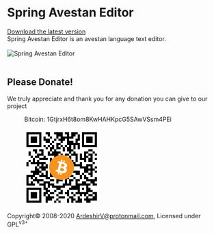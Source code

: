 # Spring Avestan Editor<br/>
<a href="https://github.com/ArdeshirV/SpringAvestanEditor/releases">Download the latest version</a><br/>
Spring Avestan Editor is an avestan language text editor.<br/><br/>
<img alt="Spring Avestan Editor" src="https://raw.githubusercontent.com/ArdeshirV/SpringAvestanEditor/master/Images/AvestanEditor.png">
<br/><br/>
    <main>
      <article>
        <section>
          <h2>Please Donate!</h2>
          <p>We truly appreciate and thank you for any donation you can give to our project</p>
          <figure>
            <figcaption>Bitcoin: 1GtjrxH6t8om8KwHAHKpcG5SAwVSsm4PEi</figcaption>
            <br/>
            <img src="https://raw.githubusercontent.com/ArdeshirV/resources/master/Wallets/Donation/QR/Bitcoin%201GtjrxH6t8om8KwHAHKpcG5SAwVSsm4PEi.png">
          </figure>
        </section>
      </article>
    </main>
    <footer>
        <p style="margin: auto;">
             Copyright&copy; 2008-2020 <a href="mailto:ArdeshirV@protonmail.com">ArdeshirV@protonmail.com</a>, Licensed under GPL<sup>v3+</sup>
        <p/>
    </footer>
